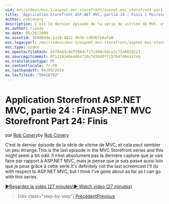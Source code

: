 ```yaml
---
uid: mvc/videos/mvc-1/aspnet-mvc-storefront/aspnet-mvc-storefront-part-24-finis
title: 'Application Storefront ASP.NET MVC, partie 24 : Finis | Microsoft Docs'
author: robconery
description: C’est le dernier épisode de la série de vitrine de MVC, et cela peut sembler un peu étrange. Il n’est absolument pas la dernière capture que je fais en ce qui concerne ASP.NET...
ms.author: riande
ms.date: 05/28/2009
ms.assetid: 160d6dde-1a19-4822-963b-cd936fb8afa0
msc.legacyurl: /mvc/videos/mvc-1/aspnet-mvc-storefront/aspnet-mvc-storefront-part-24-finis
msc.type: video
ms.openlocfilehash: 6478ad3c8ef599dcf17c998cb0ce3c71a0039223
ms.sourcegitcommit: 0f1119340e4464720cfd16d0ff15764746ea1fea
ms.translationtype: MT
ms.contentlocale: fr-FR
ms.lasthandoff: 04/09/2019
ms.locfileid: "59418792"
---
```

# <a name="aspnet-mvc-storefront-part-24-finis"></a><span data-ttu-id="cf5ba-104">Application Storefront ASP.NET MVC, partie 24 : Fin</span><span class="sxs-lookup"><span data-stu-id="cf5ba-104">ASP.NET MVC Storefront Part 24: Finis</span></span>

<span data-ttu-id="cf5ba-105">par [Rob Conery](https://github.com/robconery)</span><span class="sxs-lookup"><span data-stu-id="cf5ba-105">by [Rob Conery](https://github.com/robconery)</span></span>

<span data-ttu-id="cf5ba-106">C’est le dernier épisode de la série de vitrine de MVC, et cela peut sembler un peu étrange.</span><span class="sxs-lookup"><span data-stu-id="cf5ba-106">This is the last episode in the MVC Storefront series and this might seem a bit odd.</span></span> <span data-ttu-id="cf5ba-107">Il n’est absolument pas la dernière capture que je vais faire par rapport à ASP.NET MVC, mais je pense que je suis passé aussi loin que je peux grâce à cette série.</span><span class="sxs-lookup"><span data-stu-id="cf5ba-107">It's definitely not the last screencast I'll do with respect to ASP.NET MVC, but I think I've gone about as far as I can go with this series.</span></span>

[<span data-ttu-id="cf5ba-108">&#9654;Regardez la vidéo (27 minutes)</span><span class="sxs-lookup"><span data-stu-id="cf5ba-108">&#9654; Watch video (27 minutes)</span></span>](https://channel9.msdn.com/Blogs/ASP-NET-Site-Videos/aspnet-mvc-storefront-part-24-finis)

> [!div class="step-by-step"]
> [<span data-ttu-id="cf5ba-109">Précédent</span><span class="sxs-lookup"><span data-stu-id="cf5ba-109">Previous</span></span>](aspnet-mvc-storefront-part-23-getting-started-with-domain-driven-design.md)
